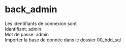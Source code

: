 # back_admin
Les identifiants de connexion sont 
<br>
Identifiant: admin
<br>
Mot de passe: admin
<br>
Importer la base de donnée dans le dossier 00_bdd_sql
